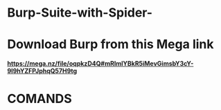 # Burp-Suite-with-Spider-

<h1> Download Burp from this Mega link </h1>

<b>https://mega.nz/file/oqpkzD4Q#mRlmlYBkR5iMevGimsbY3cY-9I9hYZFPJphqQ57H9tg</b>

<h1> COMANDS </h1>


